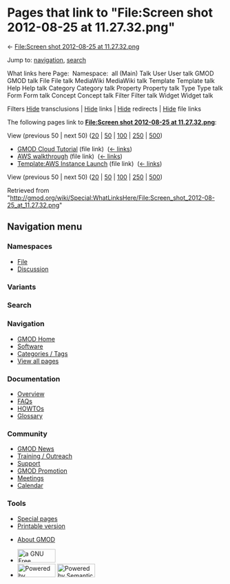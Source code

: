 <div id="mw-page-base" class="noprint">

</div>

<div id="mw-head-base" class="noprint">

</div>

<div id="content" class="mw-body" role="main">

<span id="top"></span>

<div id="mw-js-message" style="display:none;">

</div>



# <span dir="auto">Pages that link to "File:Screen shot 2012-08-25 at 11.27.32.png"</span>

<div id="bodyContent">

<div id="contentSub">

← [File:Screen shot 2012-08-25 at
11.27.32.png](/wiki/File:Screen_shot_2012-08-25_at_11.27.32.png "File:Screen shot 2012-08-25 at 11.27.32.png")

</div>

<div id="jump-to-nav" class="mw-jump">

Jump to: [navigation](#mw-navigation), [search](#p-search)

</div>

<div id="mw-content-text">

What links here Page:  Namespace:  all (Main) Talk User User talk GMOD
GMOD talk File File talk MediaWiki MediaWiki talk Template Template talk
Help Help talk Category Category talk Property Property talk Type Type
talk Form Form talk Concept Concept talk Filter Filter talk Widget
Widget talk

Filters
[Hide](/mediawiki/index.php?title=Special:WhatLinksHere/File:Screen_shot_2012-08-25_at_11.27.32.png&hidetrans=1 "Special:WhatLinksHere/File:Screen shot 2012-08-25 at 11.27.32.png")
transclusions \|
[Hide](/mediawiki/index.php?title=Special:WhatLinksHere/File:Screen_shot_2012-08-25_at_11.27.32.png&hidelinks=1 "Special:WhatLinksHere/File:Screen shot 2012-08-25 at 11.27.32.png")
links \|
[Hide](/mediawiki/index.php?title=Special:WhatLinksHere/File:Screen_shot_2012-08-25_at_11.27.32.png&hideredirs=1 "Special:WhatLinksHere/File:Screen shot 2012-08-25 at 11.27.32.png")
redirects \|
[Hide](/mediawiki/index.php?title=Special:WhatLinksHere/File:Screen_shot_2012-08-25_at_11.27.32.png&hideimages=1 "Special:WhatLinksHere/File:Screen shot 2012-08-25 at 11.27.32.png")
file links

The following pages link to **[File:Screen shot 2012-08-25 at
11.27.32.png](/wiki/File:Screen_shot_2012-08-25_at_11.27.32.png "File:Screen shot 2012-08-25 at 11.27.32.png")**:

View (previous 50 \| next 50)
([20](/mediawiki/index.php?title=Special:WhatLinksHere/File:Screen_shot_2012-08-25_at_11.27.32.png&limit=20 "Special:WhatLinksHere/File:Screen shot 2012-08-25 at 11.27.32.png")
\|
[50](/mediawiki/index.php?title=Special:WhatLinksHere/File:Screen_shot_2012-08-25_at_11.27.32.png&limit=50 "Special:WhatLinksHere/File:Screen shot 2012-08-25 at 11.27.32.png")
\|
[100](/mediawiki/index.php?title=Special:WhatLinksHere/File:Screen_shot_2012-08-25_at_11.27.32.png&limit=100 "Special:WhatLinksHere/File:Screen shot 2012-08-25 at 11.27.32.png")
\|
[250](/mediawiki/index.php?title=Special:WhatLinksHere/File:Screen_shot_2012-08-25_at_11.27.32.png&limit=250 "Special:WhatLinksHere/File:Screen shot 2012-08-25 at 11.27.32.png")
\|
[500](/mediawiki/index.php?title=Special:WhatLinksHere/File:Screen_shot_2012-08-25_at_11.27.32.png&limit=500 "Special:WhatLinksHere/File:Screen shot 2012-08-25 at 11.27.32.png"))

- [GMOD Cloud Tutorial](/wiki/GMOD_Cloud_Tutorial "GMOD Cloud Tutorial")
  (file link) ‎ <span class="mw-whatlinkshere-tools">([←
  links](/mediawiki/index.php?title=Special:WhatLinksHere&target=GMOD+Cloud+Tutorial "Special:WhatLinksHere"))</span>
- [AWS walkthrough](/wiki/AWS_walkthrough "AWS walkthrough") (file link)
  ‎ <span class="mw-whatlinkshere-tools">([←
  links](/mediawiki/index.php?title=Special:WhatLinksHere&target=AWS+walkthrough "Special:WhatLinksHere"))</span>
- [Template:AWS Instance
  Launch](/wiki/Template:AWS_Instance_Launch "Template:AWS Instance Launch")
  (file link) ‎ <span class="mw-whatlinkshere-tools">([←
  links](/mediawiki/index.php?title=Special:WhatLinksHere&target=Template%3AAWS+Instance+Launch "Special:WhatLinksHere"))</span>

View (previous 50 \| next 50)
([20](/mediawiki/index.php?title=Special:WhatLinksHere/File:Screen_shot_2012-08-25_at_11.27.32.png&limit=20 "Special:WhatLinksHere/File:Screen shot 2012-08-25 at 11.27.32.png")
\|
[50](/mediawiki/index.php?title=Special:WhatLinksHere/File:Screen_shot_2012-08-25_at_11.27.32.png&limit=50 "Special:WhatLinksHere/File:Screen shot 2012-08-25 at 11.27.32.png")
\|
[100](/mediawiki/index.php?title=Special:WhatLinksHere/File:Screen_shot_2012-08-25_at_11.27.32.png&limit=100 "Special:WhatLinksHere/File:Screen shot 2012-08-25 at 11.27.32.png")
\|
[250](/mediawiki/index.php?title=Special:WhatLinksHere/File:Screen_shot_2012-08-25_at_11.27.32.png&limit=250 "Special:WhatLinksHere/File:Screen shot 2012-08-25 at 11.27.32.png")
\|
[500](/mediawiki/index.php?title=Special:WhatLinksHere/File:Screen_shot_2012-08-25_at_11.27.32.png&limit=500 "Special:WhatLinksHere/File:Screen shot 2012-08-25 at 11.27.32.png"))

</div>

<div class="printfooter">

Retrieved from
"<http://gmod.org/wiki/Special:WhatLinksHere/File:Screen_shot_2012-08-25_at_11.27.32.png>"

</div>

<div id="catlinks" class="catlinks catlinks-allhidden">

</div>

<div class="visualClear">

</div>

</div>

</div>

<div id="mw-navigation">

## Navigation menu

<div id="mw-head">



<div id="left-navigation">

<div id="p-namespaces" class="vectorTabs" role="navigation"
aria-labelledby="p-namespaces-label">

### Namespaces

- <span id="ca-nstab-image"><a href="/wiki/File:Screen_shot_2012-08-25_at_11.27.32.png"
  accesskey="c" title="View the file page [c]">File</a></span>
- <span id="ca-talk"><a
  href="/mediawiki/index.php?title=File_talk:Screen_shot_2012-08-25_at_11.27.32.png&amp;action=edit&amp;redlink=1"
  accesskey="t"
  title="Discussion about the content page [t]">Discussion</a></span>

</div>

<div id="p-variants" class="vectorMenu emptyPortlet" role="navigation"
aria-labelledby="p-variants-label">

### 

### Variants[](#)

<div class="menu">

</div>

</div>

</div>

<div id="right-navigation">





</div>

<div id="p-search" role="search">

### Search

<div id="simpleSearch">

</div>

</div>

</div>

</div>

<div id="mw-panel">

<div id="p-logo" role="banner">

<a href="/wiki/Main_Page"
style="background-image: url(http://gmod.org/images/GMOD-cogs.png);"
title="Visit the main page"></a>

</div>

<div id="p-Navigation" class="portal" role="navigation"
aria-labelledby="p-Navigation-label">

### Navigation

<div class="body">

- <span id="n-GMOD-Home">[GMOD Home](/wiki/Main_Page)</span>
- <span id="n-Software">[Software](/wiki/GMOD_Components)</span>
- <span id="n-Categories-.2F-Tags">[Categories /
  Tags](/wiki/Categories)</span>
- <span id="n-View-all-pages">[View all
  pages](/wiki/Special:AllPages)</span>

</div>

</div>

<div id="p-Documentation" class="portal" role="navigation"
aria-labelledby="p-Documentation-label">

### Documentation

<div class="body">

- <span id="n-Overview">[Overview](/wiki/Overview)</span>
- <span id="n-FAQs">[FAQs](/wiki/Category:FAQ)</span>
- <span id="n-HOWTOs">[HOWTOs](/wiki/Category:HOWTO)</span>
- <span id="n-Glossary">[Glossary](/wiki/Glossary)</span>

</div>

</div>

<div id="p-Community" class="portal" role="navigation"
aria-labelledby="p-Community-label">

### Community

<div class="body">

- <span id="n-GMOD-News">[GMOD News](/wiki/GMOD_News)</span>
- <span id="n-Training-.2F-Outreach">[Training /
  Outreach](/wiki/Training_and_Outreach)</span>
- <span id="n-Support">[Support](/wiki/Support)</span>
- <span id="n-GMOD-Promotion">[GMOD
  Promotion](/wiki/GMOD_Promotion)</span>
- <span id="n-Meetings">[Meetings](/wiki/Meetings)</span>
- <span id="n-Calendar">[Calendar](/wiki/Calendar)</span>

</div>

</div>

<div id="p-tb" class="portal" role="navigation"
aria-labelledby="p-tb-label">

### Tools

<div class="body">

- <span id="t-specialpages"><a href="/wiki/Special:SpecialPages" accesskey="q"
  title="A list of all special pages [q]">Special pages</a></span>
- <span id="t-print"><a
  href="/mediawiki/index.php?title=Special:WhatLinksHere/File:Screen_shot_2012-08-25_at_11.27.32.png&amp;printable=yes"
  rel="alternate" accesskey="p"
  title="Printable version of this page [p]">Printable version</a></span>

</div>

</div>

</div>

</div>

<div id="footer" role="contentinfo">

- <span id="footer-places-about">[About
  GMOD](/wiki/GMOD:About "GMOD:About")</span>

<!-- -->

- <span id="footer-copyrightico">[<img src="http://www.gnu.org/graphics/gfdl-logo-small.png" width="88"
  height="31" alt="a GNU Free Documentation License" />](http://www.gnu.org/licenses/fdl-1.3.html)</span>
- <span id="footer-poweredbyico">[<img src="/mediawiki/skins/common/images/poweredby_mediawiki_88x31.png"
  width="88" height="31" alt="Powered by MediaWiki" />](//www.mediawiki.org/)
  [<img
  src="/mediawiki/extensions/SemanticMediaWiki/includes/../resources/images/smw_button.png"
  width="88" height="31" alt="Powered by Semantic MediaWiki" />](https://www.semantic-mediawiki.org/wiki/Semantic_MediaWiki)</span>

<div style="clear:both">

</div>

</div>

